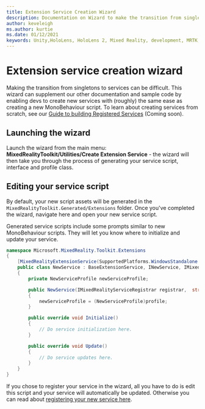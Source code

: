 ```yaml
---
title: Extension Service Creation Wizard
description: Documentation on Wizard to make the transition from singletons to services MRTK
author: keveleigh
ms.author: kurtie
ms.date: 01/12/2021
keywords: Unity,HoloLens, HoloLens 2, Mixed Reality, development, MRTK,
---
```


# Extension service creation wizard

Making the transition from singletons to services can be difficult. This wizard can supplement our other documentation and sample code by enabling devs to create new services with (roughly) the same ease as creating a new MonoBehaviour script. To learn about creating services from scratch, see our [Guide to building Registered Services](../../configuration/mixed-reality-configuration-guide.md) (Coming soon).

## Launching the wizard

Launch the wizard from the main menu: **MixedRealityToolkit/Utilities/Create Extension Service** - the wizard will then take you through the process of generating your service script, interface and profile class.

## Editing your service script

By default, your new script assets will be generated in the `MixedRealityToolkit.Generated/Extensions` folder. Once you've completed the wizard, navigate here and open your new service script.

Generated service scripts include some prompts similar to new MonoBehaviour scripts. They will let you know where to initialize and update your service.

```csharp
namespace Microsoft.MixedReality.Toolkit.Extensions
{
    [MixedRealityExtensionService(SupportedPlatforms.WindowsStandalone|SupportedPlatforms.MacStandalone|SupportedPlatforms.LinuxStandalone|SupportedPlatforms.WindowsUniversal)]
    public class NewService : BaseExtensionService, INewService, IMixedRealityExtensionService
    {
        private NewServiceProfile newServiceProfile;

        public NewService(IMixedRealityServiceRegistrar registrar,  string name,  uint priority,  BaseMixedRealityProfile profile) : base(registrar, name, priority, profile) 
        {
            newServiceProfile = (NewServiceProfile)profile;
        }

        public override void Initialize()
        {
            // Do service initialization here.
        }

        public override void Update()
        {
            // Do service updates here.
        }
    }
}
```

If you chose to register your service in the wizard, all you have to do is edit this script and your service will automatically be updated. Otherwise you can read about [registering your new service here](../../configuration/mixed-reality-configuration-guide.md).
